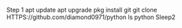 Step 1
apt update
apt upgrade
pkg install git
git clone HTTPS://github.com/diamond0971/python
ls
python Sleep2
